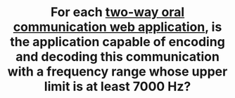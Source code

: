 ---
title: For each [two-way oral communication web application](#two-way-oral-communication-web-application), is the application capable of encoding and decoding this communication with a frequency range whose upper limit is at least 7000 Hz?
---